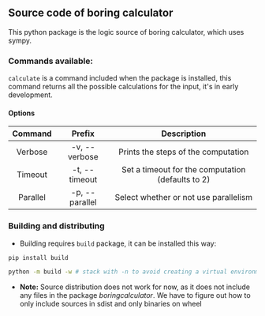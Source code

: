 ## Source code of boring calculator

This python package is the logic source of boring calculator, which uses sympy.

### Commands available:

`calculate` is a command included when the package is installed, this command returns all the possible calculations for the input, it's in early development.

#### Options

| Command  |     Prefix     |                    Description                    |
| :------: | :------------: | :-----------------------------------------------: |
| Verbose  | -v, --verbose  |        Prints the steps of the computation        |
| Timeout  | -t, --timeout  | Set a timeout for the computation (defaults to 2) |
| Parallel | -p, --parallel |       Select whether or not use parallelism       |

### Building and distributing

- Building requires `build` package, it can be installed this way:

```bash
pip install build
```

```bash
python -m build -w # stack with -n to avoid creating a virtual environment
```

- **Note:** Source distribution does not work for now, as it does not include any files in the package _boringcalculator_. We have to figure out how to only include sources in sdist and only binaries on wheel
